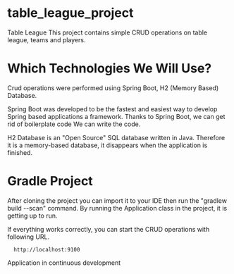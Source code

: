 # table_league_project
Table League
This project contains simple CRUD operations on table league, teams and players.

# Which Technologies We Will Use?

Crud operations were performed using Spring Boot, H2 (Memory Based) Database.

Spring Boot was developed to be the fastest and easiest way to develop Spring based applications
a framework. Thanks to Spring Boot, we can get rid of boilerplate code
We can write the code.

H2 Database is an "Open Source" SQL database written in Java. Therefore it is a memory-based database, it disappears when the application is finished.

# Gradle Project

After cloning the project you can import it to your IDE then run the "gradlew build --scan" command. By running the Application class in the project, it is getting up to run.

If everything works correctly, you can start the CRUD operations with following URL.

      http://localhost:9100 


Application in continuous development
